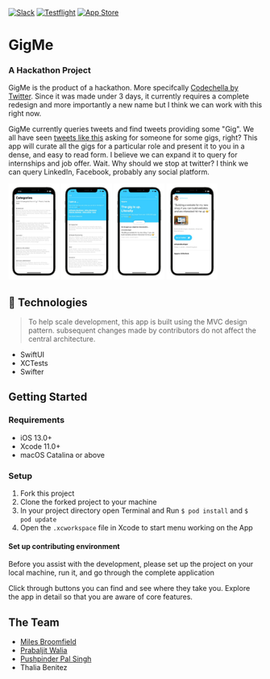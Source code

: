 [![Slack](https://img.shields.io/badge/Slack-black.svg?style=for-the-badge&logo=slack)](https://communityinviter.com/apps/findnetwork/find)
[![Testflight](https://img.shields.io/badge/Testflight-Coming%20Soon-blue.svg?style=for-the-badge)]()
[![App Store](https://img.shields.io/badge/App%20Store-Coming%20Soon-orange.svg?style=for-the-badge)]()

# GigMe
### A Hackathon Project
GigMe is the product of a hackathon. More specifcally [Codechella by Twitter](). Since it was made under 3 days, it currently requires a complete redesign and more importantly a new name but I think we can work with this right now. 

GigMe currently queries tweets and find tweets providing some "Gig". We all have seen [tweets like this](https://twitter.com/SSebi_/status/1333459190199824387) asking for someone for some gigs, right?  This app will curate all the gigs for a particular role and present it to you in a dense, and easy to read form. I believe we can expand it to query for internships and job offer. Wait. Why should we stop at twitter? I think we can query LinkedIn, Facebook, probably any social platform.
<p align = "left"><img src = "UI-Pics/gallery-2_iphone12prographite_portrait.png" width = "20%" height = "20%">
<img src = "UI-Pics/gallery-3_iphone12prographite_portrait.png" width = "20%" height = "20%">
<img src = "UI-Pics/gallery-5_iphone12prographite_portrait.png" width = "20%" height = "20%">
<img src = "UI-Pics/gallery-6_iphone12prographite_portrait.png" width = "20%" height = "20%"></p>

## 👾 Technologies
> To help scale development, this app is built using the MVC design pattern. subsequent changes made by contributors do not affect the central architecture.
* SwiftUI
* XCTests
* Swifter

## Getting Started
### Requirements

-   iOS 13.0+
-   Xcode 11.0+
-   macOS Catalina or above

###  Setup

1) Fork this project
2) Clone the forked project to your machine
3) In your project directory open Terminal and Run  `$ pod install`  and  `$ pod update`
4) Open the `.xcworkspace` file in Xcode to start menu working on the App


#### Set up contributing environment

Before you assist with the development, please set up the project on your local machine, run it, and go through the complete application 

Click through buttons you can find and see where they take you. Explore the app in detail so that you are aware of core features.
 

## The Team
* [Miles Broomfield](https://github.com/milesb123)
* [Prabaljit Walia](https://github.com/prabal4546)
* [Pushpinder Pal Singh](https://github.com/pushpinderpalsingh)
* Thalia Benitez

